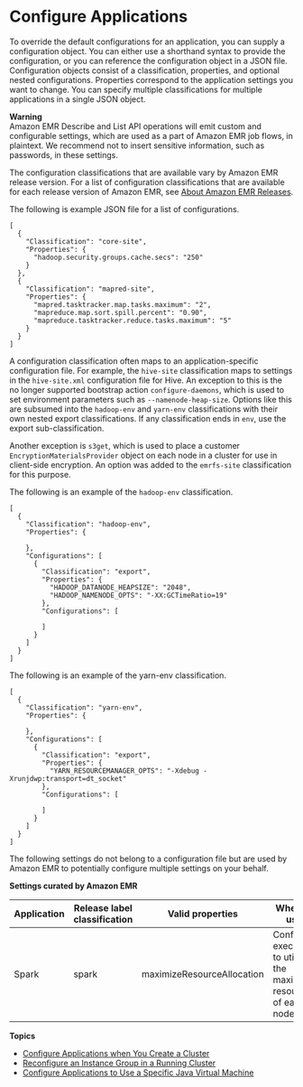 # Configure Applications<a name="emr-configure-apps"></a>

To override the default configurations for an application, you can supply a configuration object\. You can either use a shorthand syntax to provide the configuration, or you can reference the configuration object in a JSON file\. Configuration objects consist of a classification, properties, and optional nested configurations\. Properties correspond to the application settings you want to change\. You can specify multiple classifications for multiple applications in a single JSON object\.

**Warning**  
Amazon EMR Describe and List API operations will emit custom and configurable settings, which are used as a part of Amazon EMR job flows, in plaintext\. We recommend not to insert sensitive information, such as passwords, in these settings\.

The configuration classifications that are available vary by Amazon EMR release version\. For a list of configuration classifications that are available for each release version of Amazon EMR, see [About Amazon EMR Releases](emr-release-components.md)\.

The following is example JSON file for a list of configurations\.

```
[
  {
    "Classification": "core-site",
    "Properties": {
      "hadoop.security.groups.cache.secs": "250"
    }
  },
  {
    "Classification": "mapred-site",
    "Properties": {
      "mapred.tasktracker.map.tasks.maximum": "2",
      "mapreduce.map.sort.spill.percent": "0.90",
      "mapreduce.tasktracker.reduce.tasks.maximum": "5"
    }
  }
]
```

A configuration classification often maps to an application\-specific configuration file\. For example, the `hive-site` classification maps to settings in the `hive-site.xml` configuration file for Hive\. An exception to this is the no longer supported bootstrap action `configure-daemons`, which is used to set environment parameters such as `--namenode-heap-size`\. Options like this are subsumed into the `hadoop-env` and `yarn-env` classifications with their own nested export classifications\. If any classification ends in `env`, use the export sub\-classification\. 

Another exception is `s3get`, which is used to place a customer `EncryptionMaterialsProvider` object on each node in a cluster for use in client\-side encryption\. An option was added to the `emrfs-site` classification for this purpose\.

The following is an example of the `hadoop-env` classification\.

```
[
  {
    "Classification": "hadoop-env",
    "Properties": {
      
    },
    "Configurations": [
      {
        "Classification": "export",
        "Properties": {
          "HADOOP_DATANODE_HEAPSIZE": "2048",
          "HADOOP_NAMENODE_OPTS": "-XX:GCTimeRatio=19"
        },
        "Configurations": [
          
        ]
      }
    ]
  }
]
```

The following is an example of the yarn\-env classification\.

```
[
  {
    "Classification": "yarn-env",
    "Properties": {
      
    },
    "Configurations": [
      {
        "Classification": "export",
        "Properties": {
          "YARN_RESOURCEMANAGER_OPTS": "-Xdebug -Xrunjdwp:transport=dt_socket"
        },
        "Configurations": [
          
        ]
      }
    ]
  }
]
```

The following settings do not belong to a configuration file but are used by Amazon EMR to potentially configure multiple settings on your behalf\.


**Settings curated by Amazon EMR**  

| Application | Release label classification | Valid properties | When to use | 
| --- | --- | --- | --- | 
| Spark | spark | maximizeResourceAllocation | Configure executors to utilize the maximum resources of each node\. | 

**Topics**
+ [Configure Applications when You Create a Cluster](emr-configure-apps-create-cluster.md)
+ [Reconfigure an Instance Group in a Running Cluster](emr-configure-apps-running-cluster.md)
+ [Configure Applications to Use a Specific Java Virtual Machine](configuring-java8.md)